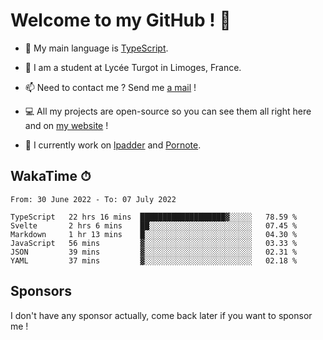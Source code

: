 # Welcome to my GitHub ! 🌃

- 🔭 My main language is [TypeScript](https://www.typescriptlang.org/).

- 🌱 I am a student at Lycée Turgot in Limoges, France.

- 📫 Need to contact me ? Send me <a href="mailto:mikkel@milescode.dev">a mail</a> !

- 💻 All my projects are open-source so you can see them all right here and on <a href="https://www.vexcited.ml">my website</a> !

- 👀 I currently work on [lpadder](https://github.com/Vexcited/lpadder) and [Pornote](https://github.com/Vexcited/Pornote).

## WakaTime ⏱

<!--START_SECTION:waka-->

```text
From: 30 June 2022 - To: 07 July 2022

TypeScript   22 hrs 16 mins  ███████████████████▓░░░░░   78.59 %
Svelte       2 hrs 6 mins    ██░░░░░░░░░░░░░░░░░░░░░░░   07.45 %
Markdown     1 hr 13 mins    █░░░░░░░░░░░░░░░░░░░░░░░░   04.30 %
JavaScript   56 mins         ▓░░░░░░░░░░░░░░░░░░░░░░░░   03.33 %
JSON         39 mins         ▓░░░░░░░░░░░░░░░░░░░░░░░░   02.31 %
YAML         37 mins         ▓░░░░░░░░░░░░░░░░░░░░░░░░   02.18 %
```

<!--END_SECTION:waka-->

## Sponsors

I don't have any sponsor actually, come back later if you want to sponsor me !
